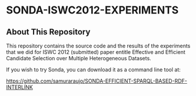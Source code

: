 SONDA-ISWC2012-EXPERIMENTS
==========================================
## About This Repository

This repository contains the source code and the results of the experiments that we did for ISWC 2012 (submitted) paper entitle Effective and Efficient Candidate Selection over Multiple Heterogeneous Datasets.

If you wish to try Sonda, you can download it as a command line tool at:

https://github.com/samuraraujo/SONDA-EFFICIENT-SPARQL-BASED-RDF-INTERLINK
